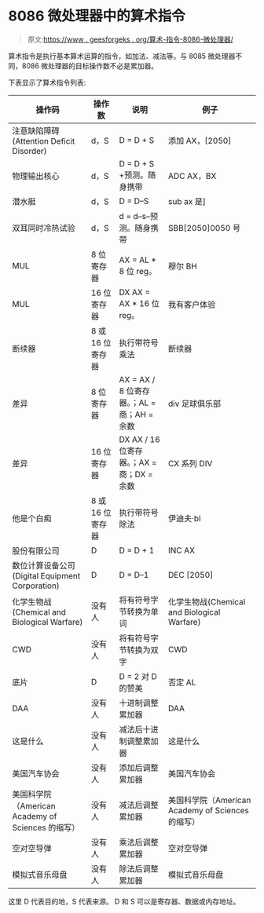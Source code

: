 # 8086 微处理器中的算术指令

> 原文:[https://www . geesforgeks . org/算术-指令-8086-微处理器/](https://www.geeksforgeeks.org/arithmetic-instructions-8086-microprocessor/)

算术指令是执行基本算术运算的指令，如加法、减法等。与 8085 微处理器不同，8086 微处理器的目标操作数不必是累加器。

下表显示了算术指令列表:

| 操作码 | 操作数 | 说明 | 例子 |
| --- | --- | --- | --- |
| 注意缺陷障碍 (Attention Deficit Disorder) | d，S | D = D + S | 添加 AX，[2050] |
| 物理输出核心 | d，S | D = D + S +预测。随身携带 | ADC AX，BX |
| 潜水艇 | d，S | D = D–S | sub ax 是] |
| 双耳同时冷热试验 | d，S | d = d–s–预测。随身携带 | SBB[2050]0050 号 |
| MUL | 8 位寄存器 | AX = AL * 8 位 reg。 | 穆尔 BH |
| MUL | 16 位寄存器 | DX AX = AX * 16 位 reg。 | 我有客户体验 |
| 断续器 | 8 或 16 位寄存器 | 执行带符号乘法 | 断续器 |
| 差异 | 8 位寄存器 | AX = AX / 8 位寄存器。；AL =商；AH =余数 | div 足球俱乐部 |
| 差异 | 16 位寄存器 | DX AX / 16 位寄存器。；AX =商；DX =余数 | CX 系列 DIV |
| 他是个白痴 | 8 或 16 位寄存器 | 执行带符号除法 | 伊迪夫·bl |
| 股份有限公司 | D | D = D + 1 | INC AX |
| 数位计算设备公司(Digital Equipment Corporation) | D | D = D–1 | DEC [2050] |
| 化学生物战(Chemical and Biological Warfare) | 没有人 | 将有符号字节转换为单词 | 化学生物战(Chemical and Biological Warfare) |
| CWD | 没有人 | 将有符号字节转换为双字 | CWD |
| 底片 | D | D = 2 对 D 的赞美 | 否定 AL |
| DAA | 没有人 | 十进制调整累加器 | DAA |
| 这是什么 | 没有人 | 减法后十进制调整累加器 | 这是什么 |
| 美国汽车协会 | 没有人 | 添加后调整累加器 | 美国汽车协会 |
| 美国科学院（American Academy of Sciences 的缩写） | 没有人 | 减法后调整累加器 | 美国科学院（American Academy of Sciences 的缩写） |
| 空对空导弹 | 没有人 | 乘法后调整累加器 | 空对空导弹 |
| 模拟式音乐母盘 | 没有人 | 除法后调整累加器 | 模拟式音乐母盘 |

这里 D 代表目的地，S 代表来源。
D 和 S 可以是寄存器、数据或内存地址。